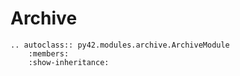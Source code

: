 # Archive

```eval_rst
.. autoclass:: py42.modules.archive.ArchiveModule
    :members:
    :show-inheritance:
```
